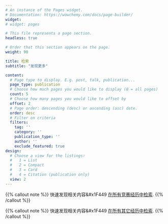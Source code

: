 ```yaml
---
# An instance of the Pages widget.
# Documentation: https://wowchemy.com/docs/page-builder/
widget: 
# widget: pages

# This file represents a page section.
headless: true

# Order that this section appears on the page.
weight: 90

title: 检索
subtitle: "发现更多"

content:
  # Page type to display. E.g. post, talk, publication...
  page_type: publication
  # Choose how much pages you would like to display (0 = all pages)
  count: 5
  # Choose how many pages you would like to offset by
  offset: 2
  # Page order: descending (desc) or ascending (asc) date.
  order: desc
  # Filter on criteria
  filters:
    tag: ''
    category: ''
    publication_type: ''
    author: ''
    exclude_featured: true
design:
  # Choose a view for the listings:
  #   1 = List
  #   2 = Compact
  #   3 = Card
  #   4 = Citation (publication only)
  view: 2
---
```


{{% callout note %}}
快速发现相关内容&#x1F449 [在所有竞赛经历中检索](./publication/).
{{% /callout %}}

{{% callout note %}}
快速发现相关内容&#x1F449 [在所有其它经历中检索](./talks/).
{{% /callout %}}
